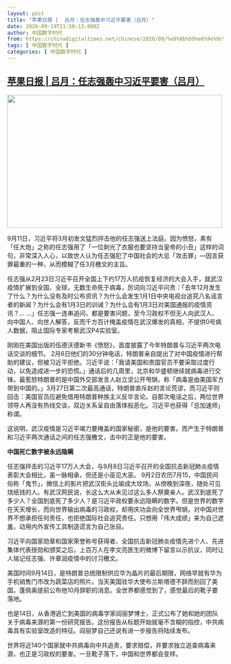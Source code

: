 ```yaml
---
layout: post
title: "苹果日报 |  吕月：任志强轰中习近平要害（吕月）"
date: 2020-09-19T21:50:13.000Z
author: 中国数字时代
from: https://chinadigitaltimes.net/chinese/2020/09/%e8%8b%b9%e6%9e%9c%e6%97%a5%e6%8a%a5-%e5%90%95%e6%9c%88%ef%bc%9a%e4%bb%bb%e5%bf%97%e5%bc%ba%e8%bd%b0%e4%b8%ad%e4%b9%a0%e8%bf%91%e5%b9%b3%e8%a6%81%e5%ae%b3%ef%bc%88%e5%90%95%e6%9c%88%ef%bc%89/
tags: [ 中国数字时代 ]
categories: [ 中国数字时代 ]
---
```

<!--1600552213000-->
[苹果日报 |  吕月：任志强轰中习近平要害（吕月）](https://chinadigitaltimes.net/chinese/2020/09/%e8%8b%b9%e6%9e%9c%e6%97%a5%e6%8a%a5-%e5%90%95%e6%9c%88%ef%bc%9a%e4%bb%bb%e5%bf%97%e5%bc%ba%e8%bd%b0%e4%b8%ad%e4%b9%a0%e8%bf%91%e5%b9%b3%e8%a6%81%e5%ae%b3%ef%bc%88%e5%90%95%e6%9c%88%ef%bc%89/)
------

<div>
<p><img loading="lazy" class="aligncenter wp-image-655969" src="https://chinadigitaltimes.net/chinese/files/2020/09/屏幕快照-2020-09-19-下午5.45.30.png" alt="" width="500" height="309" srcset="https://chinadigitaltimes.net/chinese/files/2020/09/屏幕快照-2020-09-19-下午5.45.30.png 803w, https://chinadigitaltimes.net/chinese/files/2020/09/屏幕快照-2020-09-19-下午5.45.30-300x186.png 300w, https://chinadigitaltimes.net/chinese/files/2020/09/屏幕快照-2020-09-19-下午5.45.30-768x475.png 768w" sizes="(max-width: 500px) 100vw, 500px" /></p><p>9月11日，习近平将3月初发文猛烈抨击他的任志强送上法庭。因为愤怒，素有「任大炮」之称的任志强用了「一位剥光了衣服也要坚持当皇帝的小丑」这样的词句，非常深入人心，以致世人认为任志强犯了中国社会的大忌「攻击罪」—因言获罪最重的一种，从而模糊了任3月檄文的主旨。</p><p>任志强从2月23日习近平召开全国上下约17万人抗疫恢复经济的大会入手，就武汉疫情扩展到全国、全球，无数生命死于病毒，厉词向习近平问责：「去年12月发生了什么？为什么没有及时公布资讯？为什么会发生1月1日中央电视台追究八名谣言者的新闻？为什么会有1月3日的训诫？为什么会有1月3日对美国通报的疫情资讯？… …」任志强一连串追问，都是要害问题，至今习政权不但无人向武汉人、向中国人、向世人解答，反而千方百计掩盖疫情在武汉爆发的真相，不提供0号病人数据，阻止国际专家考察武汉P4实验室。</p><p>刚刚在美国出版的伍德沃德新书《愤怒》，首度披露了今年特朗普与习近平两次电话交谈的细节。 2月6日他们的30分钟电话，特朗普亲自提出了对中国疫情进行帮助的建议，但被习近平拒绝。习近平说：「我请美国和贵国官员不要采取过度行动，以免造成进一步的恐慌。」通话后的几周里，北京和华盛顿继续就病毒进行交锋。最惹怒特朗普的是中国外交部发言人赵立坚公开甩锅，称「病毒是由美国军方带到中国的。」3月27日第二次最高通话，特朗普直斥赵的言论荒谬，而习近平则回击：美国官员应避免借用特朗普种族主义反华言论。自那次电话之后，两位世界领导人再没有热线交谈，双边关系呈自由落体般恶化。习近平也获得「总加速师」称谓。</p><p>这说明，武汉疫情是习近平竭力要掩盖的国家秘密，是他的要害。而产生于特朗普和习近平两次通话之间的任志强檄文，击中的正是他的要害。</p><p><strong>中国死亡数字被永远隐瞒</strong></p><p>任志强抨击的习近平17万人大会，与9月8日习近平召开的全国抗击新冠肺炎疫情表彰大会相比，虽一脉相承，但还是小巫见大巫。 9月2日农历7月15，中国民间俗称「鬼节」，微信上的影片把武汉街头比喻成大坟场，从傍晚到深夜，随处可见烧纸钱的人。有武汉网民说，长这么大从未见过这么多人祭奠亲人。武汉到底死了多少人？全国到底死了多少人？是习近平政权要永远隐瞒的数字。但是世界的数字在天天增长，而向世界输出病毒的习政权，却用庆功会向全世界甩锅，对中国对世界不想承担任何责任，也拒绝国际社会追究责任。只想用「伟大成绩」来为自己遮羞，动用内外宣传工具制造谎言为自己张目。</p><p>习近平向国家勋章和国家荣誉称号获得者、全国抗击新冠肺炎疫情先进个人、先进集体代表授勋和颁奖之后，上百万人在李文亮医生的微博下留言以示抗议，同时让人铭记任志强、许章润疫情中的讨习檄文。</p><p>美国时间9月14日，是特朗普总统限制供应华为晶片的最后期限，网络早就有华为手机销售门市改为蔬菜店的照片。当天美国驻华大使布兰斯塔德不辞而别回了美国，蓬佩奥提前公布他10月辞职的消息。全世界都感觉到了，感觉最后的靴子要落地。</p><p>也是14日，从香港逃亡到美国的病毒学家阎丽梦博士，正式公布了她和她的团队关于病毒来源的第一份研究报告。这份报告从标题开始就毫不含糊的指控，中共病毒具有实验室改造的特征。阎丽梦自己还说有进一步报告将陆续发布。</p><p>世界将近140个国家就中共病毒向中共追责，要求赔偿，并要求独立追查病毒来源，也正是习政权的要害。一旦靴子落下，中国和世界都会变样。</p>
</div>
